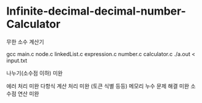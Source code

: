 # Infinite-decimal-decimal-number-Calculator
무한 소수 계산기


gcc main.c node.c linkedList.c expression.c number.c calculator.c
./a.out < input.txt

나누기(소수점 이하) 미완

에러 처리 미완
다항식 계산 처리 미완 (토큰 식별 등등)
메모리 누수 문제 해결 미완
소수점 연산 미완